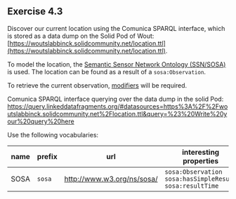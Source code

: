 ## Exercise 4.3

Discover our current location using the Comunica SPARQL interface, which is stored as a data dump on the Solid Pod of Wout: [https://woutslabbinck.solidcommunity.net/location.ttl](https://woutslabbinck.solidcommunity.net/location.ttl).

To model the location, the [Semantic Sensor Network Ontology (SSN/SOSA)](https://www.w3.org/TR/vocab-ssn/) is used.
The location can be found as a result of a `sosa:Observation`.

To retrieve the current observation, [modifiers](https://www.w3.org/TR/rdf-sparql-query/#solutionModifiers) will be required.

Comunica SPARQL interface querying over the data dump in the solid Pod: 
https://query.linkeddatafragments.org/#datasources=https%3A%2F%2Fwoutslabbinck.solidcommunity.net%2Flocation.ttl&query=%23%20Write%20your%20query%20here

Use the following vocabularies: 

| name    | prefix    | url                        | interesting properties                      | site                                                              |
|---------|-----------|----------------------------|---------------------------------------------|-------------------------------------------------------------------|
| SOSA    | `sosa`    | http://www.w3.org/ns/sosa/ | `sosa:Observation` `sosa:hasSimpleResult` `sosa:resultTime` | https://www.w3.org/TR/vocab-ssn/                           |


